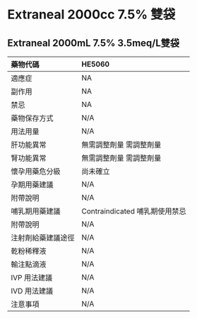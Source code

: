 # Extraneal 2000cc 7.5%  雙袋

## Extraneal 2000mL 7.5% 3.5meq/L雙袋

| 藥物代碼           | HE5060                         |
|:-------------------|:-------------------------------|
| 適應症             | NA                             |
| 副作用             | NA                             |
| 禁忌               | NA                             |
| 藥物保存方式       | N/A                            |
| 用法用量           | N/A                            |
| 肝功能異常         | 無需調整劑量  需調整劑量       |
| 腎功能異常         | 無需調整劑量  需調整劑量       |
| 懷孕用藥危分級     | 尚未確立                       |
| 孕期用藥建議       | N/A                            |
| 附帶說明           | N/A                            |
| 哺乳期用藥建議     | Contraindicated 哺乳期使用禁忌 |
| 附帶說明           | N/A                            |
| 注射劑給藥建議途徑 | N/A                            |
| 乾粉稀釋液         | N/A                            |
| 輸注點滴液         | N/A                            |
| IVP 用法建議       | N/A                            |
| IVD 用法建議       | N/A                            |
| 注意事項           | N/A                            |

